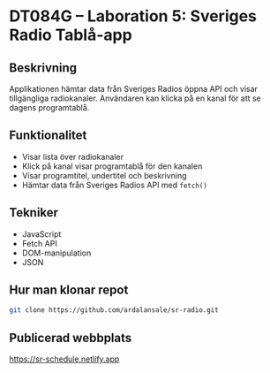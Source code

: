 # DT084G – Laboration 5: Sveriges Radio Tablå-app

## Beskrivning

Applikationen hämtar data från Sveriges Radios öppna API och visar tillgängliga radiokanaler. Användaren kan klicka på en kanal för att se dagens programtablå.

## Funktionalitet

* Visar lista över radiokanaler
* Klick på kanal visar programtablå för den kanalen
* Visar programtitel, undertitel och beskrivning
* Hämtar data från Sveriges Radios API med `fetch()`

## Tekniker

* JavaScript
* Fetch API
* DOM-manipulation
* JSON

## Hur man klonar repot
```bash
git clone https://github.com/ardalansale/sr-radio.git
```

## Publicerad webbplats

https://sr-schedule.netlify.app
